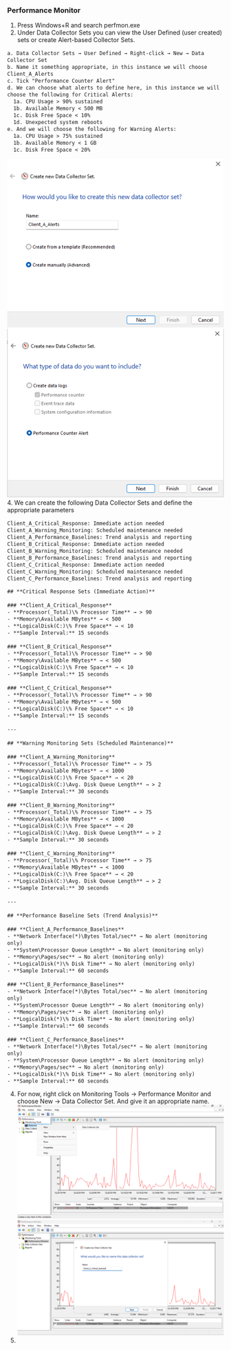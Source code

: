### Performance Monitor
1. Press Windows+R and search perfmon.exe
2. Under Data Collector Sets you can view the User Defined (user created) sets or create Alert-based Collector Sets.
```
a. Data Collector Sets → User Defined → Right-click → New → Data Collector Set
b. Name it something appropriate, in this instance we will choose Client_A_Alerts
c. Tick "Performance Counter Alert"
d. We can choose what alerts to define here, in this instance we will choose the following for Critical Alerts:
  1a. CPU Usage > 90% sustained
  1b. Available Memory < 500 MB
  1c. Disk Free Space < 10%
  1d. Unexpected system reboots
e. And we will choose the following for Warning Alerts:
  1a. CPU Usage > 75% sustained
  1b. Available Memory < 1 GB
  1c. Disk Free Space < 20%
```
![alerts 1](https://github.com/nickbruggen90/LabsVol8021Q/blob/main/Project%205%3A%20MSP%20Operation%20Lab%20-%20Datto%20RMM%20Workflow%20Simulation/Images/Screenshot%202025-06-19%20131627.png)
![alert 2](https://github.com/nickbruggen90/LabsVol8021Q/blob/main/Project%205%3A%20MSP%20Operation%20Lab%20-%20Datto%20RMM%20Workflow%20Simulation/Images/Screenshot%202025-06-19%20131707.png)  
4. We can create the following Data Collector Sets and define the appropriate parameters
```
Client_A_Critical_Response: Immediate action needed
Client_A_Warning_Monitoring: Scheduled maintenance needed
Client_A_Performance_Baselines: Trend analysis and reporting
Client_B_Critical_Response: Immediate action needed
Client_B_Warning_Monitoring: Scheduled maintenance needed
Client_B_Performance_Baselines: Trend analysis and reporting
Client_C_Critical_Response: Immediate action needed
Client_C_Warning_Monitoring: Scheduled maintenance needed
Client_C_Performance_Baselines: Trend analysis and reporting
```
```
## **Critical Response Sets (Immediate Action)**

### **Client_A_Critical_Response**
- **Processor(_Total)\% Processor Time** → > 90
- **Memory\Available MBytes** → < 500  
- **LogicalDisk(C:)\% Free Space** → < 10
- **Sample Interval:** 15 seconds

### **Client_B_Critical_Response** 
- **Processor(_Total)\% Processor Time** → > 90
- **Memory\Available MBytes** → < 500
- **LogicalDisk(C:)\% Free Space** → < 10
- **Sample Interval:** 15 seconds

### **Client_C_Critical_Response**
- **Processor(_Total)\% Processor Time** → > 90
- **Memory\Available MBytes** → < 500
- **LogicalDisk(C:)\% Free Space** → < 10
- **Sample Interval:** 15 seconds

---

## **Warning Monitoring Sets (Scheduled Maintenance)**

### **Client_A_Warning_Monitoring**
- **Processor(_Total)\% Processor Time** → > 75
- **Memory\Available MBytes** → < 1000
- **LogicalDisk(C:)\% Free Space** → < 20
- **LogicalDisk(C:)\Avg. Disk Queue Length** → > 2
- **Sample Interval:** 30 seconds

### **Client_B_Warning_Monitoring**
- **Processor(_Total)\% Processor Time** → > 75
- **Memory\Available MBytes** → < 1000
- **LogicalDisk(C:)\% Free Space** → < 20
- **LogicalDisk(C:)\Avg. Disk Queue Length** → > 2
- **Sample Interval:** 30 seconds

### **Client_C_Warning_Monitoring**
- **Processor(_Total)\% Processor Time** → > 75
- **Memory\Available MBytes** → < 1000
- **LogicalDisk(C:)\% Free Space** → < 20
- **LogicalDisk(C:)\Avg. Disk Queue Length** → > 2
- **Sample Interval:** 30 seconds

---

## **Performance Baseline Sets (Trend Analysis)**

### **Client_A_Performance_Baselines**
- **Network Interface(*)\Bytes Total/sec** → No alert (monitoring only)
- **System\Processor Queue Length** → No alert (monitoring only)
- **Memory\Pages/sec** → No alert (monitoring only)
- **LogicalDisk(*)\% Disk Time** → No alert (monitoring only)
- **Sample Interval:** 60 seconds

### **Client_B_Performance_Baselines**
- **Network Interface(*)\Bytes Total/sec** → No alert (monitoring only)
- **System\Processor Queue Length** → No alert (monitoring only)
- **Memory\Pages/sec** → No alert (monitoring only)
- **LogicalDisk(*)\% Disk Time** → No alert (monitoring only)
- **Sample Interval:** 60 seconds

### **Client_C_Performance_Baselines**
- **Network Interface(*)\Bytes Total/sec** → No alert (monitoring only)
- **System\Processor Queue Length** → No alert (monitoring only)
- **Memory\Pages/sec** → No alert (monitoring only)
- **LogicalDisk(*)\% Disk Time** → No alert (monitoring only)
- **Sample Interval:** 60 seconds
```


4. For now, right click on Monitoring Tools → Performance Monitor and choose New → Data Collector Set. And give it an appropriate name.
![new data collector set](https://github.com/nickbruggen90/LabsVol8021Q/blob/main/Project%205%3A%20MSP%20Operation%20Lab%20-%20Datto%20RMM%20Workflow%20Simulation/Images/Screenshot%202025-06-19%20122100.png)
![data collector set name](https://github.com/nickbruggen90/LabsVol8021Q/blob/main/Project%205%3A%20MSP%20Operation%20Lab%20-%20Datto%20RMM%20Workflow%20Simulation/Images/Screenshot%202025-06-19%20122129.png)
5. 
